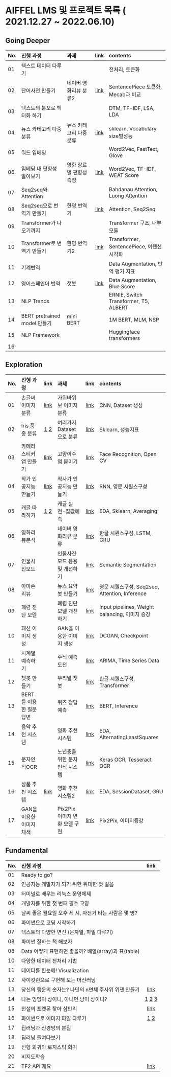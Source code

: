 
# AIFFEL LMS 및 프로젝트 목록 ( 2021.12.27 ~ 2022.06.10) 

## Going Deeper
| No. | 진행 과정 | 과제 | link |  contents |
| :--- | :--- | :--- | :---: | :--- |
| 01 | 텍스트 데이터 다루기  |   | | 전처리, 토큰화 |
| 02 |  단어사전 만들기 |  네이버 영화리뷰 분류2  | [link](https://github.com/riverlike/Aiffel_Project/blob/main/GoingDeeper/nlp02/NLP02_Assignment_MovieReview2_final.ipynb) | SentencePiece 토큰화, Mecab과 비교 |
| 03 | 텍스트의 분포로 벡터화 하기  |    | | DTM, TF-IDF, LSA, LDA |
| 04 | 뉴스 카테고리 다중분류  |  뉴스 카테고리 다중분류 |[link](https://github.com/riverlike/Aiffel_Project/blob/main/GoingDeeper/nlp04/NLP04_Assignment_NewsClassifier.ipynb) | sklearn, Vocabulary size별성능 |
| 05 | 워드 임베딩  |   | |Word2Vec, FastText, Glove|
| 06 | 임베딩 내 편향성 알아보기  | 영화 장르별 편향성 측정  | [link](https://github.com/riverlike/Aiffel_Project/blob/main/GoingDeeper/nlp06/NLP06_Assignment_WEAT_final.ipynb)|Word2Vec, TF-IDF, WEAT Score|
| 07 | Seq2seq와 Attention  |   | |Bahdanau Attention, Luong Attention |
| 08 | Seq2seq으로 번역기 만들기 | 한영 번역기  |[link](https://github.com/riverlike/Aiffel_Project/blob/main/GoingDeeper/nlp08/NLP08_Assignment_Translation_final.ipynb)  | Attention, Seq2Seq|
| 09 | Transformer가 나오기까지 |   | |Transformer 구조, 내부 모듈 |
| 10 | Transformer로 번역기 만들기 |  한영 번역기2 |[link](https://github.com/riverlike/Aiffel_Project/blob/main/GoingDeeper/nlp10/NLP10_Assinment_Translation2_final.ipynb) | Transformer, SentencePiece, 어텐션 시각화|
| 11 | 기계번역 |   | |Data Augmentation, 번역 평가 지표 |
| 12 | 영어스페인어 번역 | 챗봇   |[link](https://github.com/riverlike/Aiffel_Project/blob/main/GoingDeeper/nlp12/NLP12_Assignment_Chatbot2_final.ipynb) | Data Augmentation, Blue Score|
| 13 | NLP Trends |   | | ERNIE, Switch Transformer, T5, ALBERT |
| 14 | BERT pretrained model 만들기 |  mini BERT  | | 1M BERT, MLM, NSP  |
| 15 | NLP Framework |   | | Huggingface transformers|
| 16 |  |   | | |


## Exploration 
| No. | 진행 과정 | link | 과제 | link | contents |
| :--- | :--- | :---:| :--- | :---: | :--- |
| 01 | 손글씨 이미지분류| [link](https://github.com/riverlike/Aiffel_Project/blob/main/Exploration/Exp01/Exp01_Digits.ipynb)| 가위바위보 이미지분류 | [link](https://github.com/riverlike/Aiffel_Project/blob/main/Exploration/Exp01/Exp01_Assignment1_rps.ipynb) | CNN, Dataset 생성  |
| 02 | Iris 품종 분류 | [1](https://github.com/riverlike/Aiffel_Project/blob/main/Exploration/Exp02/Exp02_Iris_DecisionTree.ipynb) [2](https://github.com/riverlike/Aiffel_Project/blob/main/Exploration/Exp02/Exp02_Iris_OtherModel_ConfusionMatrix.ipynb) | 여러가지 Dataset으로 분류 | [link](https://github.com/riverlike/Aiffel_Project/blob/main/Exploration/Exp02/Exp02_Assignment_Classifications.ipynb) | Sklearn, 성능지표 |
| 03 | 카메라 스티커앱 만들기 | [link](https://github.com/riverlike/Aiffel_Project/blob/main/Exploration/Exp03/Exp03_CameraStickerApp.ipynb)  | 고양이수염 붙이기 | [link](https://github.com/riverlike/Aiffel_Project/blob/main/Exploration/Exp03/Exp03_Assignment_CatWiskers.ipynb) | Face Recognition, Open CV |
| 04 | 작가 인공지능 만들기 | [link](https://github.com/riverlike/Aiffel_Project/blob/main/Exploration/Exp04/Exp04_LyricistAI.ipynb) | 작사가 인공지능 만들기 |[link](https://github.com/riverlike/Aiffel_Project/blob/main/Exploration/Exp04/Exp04_Assignment_LyricistAI.ipynb) | RNN, 영문 시퀀스구성  |
| 05 | 캐글 따라하기 |[1](https://github.com/riverlike/Aiffel_Project/blob/main/Exploration/Exp05/Exp05_Kaggle_HousePrice1.ipynb) [2](https://github.com/riverlike/Aiffel_Project/blob/main/Exploration/Exp05/Exp05_Kaggle_HousePrice2.ipynb) | 캐글 실전-집값예측 | [link](https://github.com/riverlike/Aiffel_Project/blob/main/Exploration/Exp05/Exp05_Assignment_Kaggle.ipynb) |  EDA, Sklearn, Averaging |
| 06 | 영화리뷰분석 | | 네이버 영화리뷰 분류  | [link](https://github.com/riverlike/Aiffel_Project/blob/main/Exploration/Exp06/Exp06_Assignment_MovieReview.ipynb) | 한글 시퀀스구성,  LSTM, GRU  |
| 07 | 인물사진모드 | | 인물사진모드 응용 및 개선하기 | [link](https://github.com/riverlike/Aiffel_Project/blob/main/Exploration/Exp07/Exp07_Assignment_HumanSegmentation.ipynb) | Semantic Segmentation |
| 08 | 아마존 리뷰  | |뉴스 요약봇 만들기|[link](https://github.com/riverlike/Aiffel_Project/blob/main/Exploration/Exp08/Exp08_NewsSummarization.ipynb) | 영문 시퀀스구성, Seq2seq, Attention, Inference  |
| 09 | 폐렴 진단 모델  | | 폐렴 진단 모델 개선하기 | [link](https://github.com/riverlike/Aiffel_Project/blob/main/Exploration/Exp09/Exp09_Assignment_Pneumonia.ipynb) |Input pipelines, Weight balancing, 이미지 증강 |
| 10 | 패션 이미지 생성  | | GAN을 이용한 이미지 생성 | [link](https://github.com/riverlike/Aiffel_Project/blob/main/Exploration/Exp10/Exp10_Assignment_GAN_Cifar10.ipynb) | DCGAN, Checkpoint|
| 11 | 시계열 예측하기  | | 주식 예측 도전 |[link](https://github.com/riverlike/Aiffel_Project/blob/main/Exploration/Exp11/Exp11_Assignment_StockPredictions.ipynb) | ARIMA, Time Series Data|
| 12 | 챗봇 만들기  | | 우리말 챗봇 | [link](https://github.com/riverlike/Aiffel_Project/blob/main/Exploration/Exp12/Exp12_Assignment_KoreanChatbot.ipynb)|  한글 시퀀스구성, Transformer|
| 13 |  BERT를 이용한 질문답변 | | 퀴즈 정답예측 | [link](https://github.com/riverlike/Aiffel_Project/blob/main/Exploration/Exp13/Exp13_Assignment_BERT_QA.ipynb)|  BERT, Inference |
| 14 | 음악 추천 시스템  | | 영화 추천 시스템 |[link](https://github.com/riverlike/Aiffel_Project/blob/main/Exploration/Exp14/Exp14_Assinment_MovieRecommendation.ipynb) | EDA,  AlternatingLeastSquares |
| 15 | 문자인식OCR  | | 노년층을 위한 문자인식 시스템 | [link](https://github.com/riverlike/Aiffel_Project/blob/main/Exploration/Exp15/Exp15_Assignment_OCR_Medicine.ipynb)| Keras OCR, Tesseract OCR |
| 16 | 상품 추천 시스템  | [link](https://github.com/riverlike/Aiffel_Project/blob/main/Exploration/Exp16/data/parallel_minibatch.png)| 영화 추천 시스템2 | [link](https://github.com/riverlike/Aiffel_Project/blob/main/Exploration/Exp16/Exp16_Assignment_MovieRecommendation2.ipynb) |  EDA, SessionDataset, GRU|
| 17 | GAN을 이용한 이미지 채색  | | Pix2Pix 이미지 변환 모델 구현 | [link](https://github.com/riverlike/Aiffel_Project/blob/main/Exploration/Exp17/Exp17_Assignment_SegmentationMap_10_final.ipynb) |  Pix2Pix, 이미지증강|


## Fundamental
| No. | 진행 과정 | link |
| :--- | :--- | :---: | 
| 01 | Ready to go? |  |
| 02 | 인공지능 개발자가 되기 위한 위대한 첫 걸음 |  |  
| 03 | 터미널로 배우는 리눅스 운영체제 |  |  
| 04 | 개발자를 위한 첫 번째 필수 교양 |  |  
| 05 | 날씨 좋은 월요일 오후 세 시, 자전거 타는 사람은 몇 명? |  |  
| 06 | 파이썬으로 코딩 시작하기 |  |  
| 07 | 텍스트의 다양한 변신 (문자열, 파일 다루기) |  |  
| 08 | 파이썬 잘하는 척 해보자 |  |  
| 08 | Data 어떻게 표현하면 좋을까? 배열(array)과 표(table) |  |  
| 10 | 다양한 데이터 전처리 기법 |  |  
| 11 | 데이터를 한눈에! Visualization |  |  
| 12 | 사이킷런으로 구현해 보는 머신러닝 |  |  
| 13 | 당신의 행운의 숫자는? 나만의 n면체 주사위 위젯 만들기 | [link](https://github.com/riverlike/Aiffel_Project/blob/main/Fundamental/Fund13_%EA%B0%9D%EC%B2%B4%EC%A7%80%ED%96%A5%ED%94%84%EB%A1%9C%EA%B7%B8%EB%9E%98%EB%B0%8D.ipynb) |  
| 14 | 나는 멍멍이 상이니, 아니면 냥이 상이니?  | [1](https://github.com/riverlike/Aiffel_Project/blob/main/Fundamental/Fund14_%EC%A0%84%EC%9D%B4%EB%AA%A8%EB%8D%B8%EC%9D%98%ED%99%9C%EC%9A%A91.ipynb) [2](https://github.com/riverlike/Aiffel_Project/blob/main/Fundamental/Fund14_%EC%A0%84%EC%9D%B4%EB%AA%A8%EB%8D%B8%EC%9D%98%ED%99%9C%EC%9A%A92.ipynb) [3](https://github.com/riverlike/Aiffel_Project/blob/main/Fundamental/Fund14_%EC%A0%84%EC%9D%B4%EB%AA%A8%EB%8D%B8%EC%9D%98%ED%99%9C%EC%9A%A93.ipynb)  |  
| 15 | 전설의 포켓몬 찾아 삼만리 | [link](https://github.com/riverlike/Aiffel_Project/blob/main/Fundamental/Fund15_Tabular%EB%8D%B0%EC%9D%B4%ED%84%B0%EB%B6%84%EC%84%9D%EB%B0%8F%EC%8B%9C%EA%B0%81%ED%99%94.ipynb) |  
| 16 | 파이썬으로 이미지 파일 다루기 | [1](https://github.com/riverlike/Aiffel_Project/blob/main/Fundamental/Fund16_OpenCV%ED%99%9C%EC%9A%A91.ipynb) [2](https://github.com/riverlike/Aiffel_Project/blob/main/Fundamental/Fund16_OpenCV%ED%99%9C%EC%9A%A92.ipynb) |  
| 17 | 딥러닝과 신경망의 본질 |  |
| 18 | 딥러닝 들여다보기 |  |
| 19 | 선형 회귀와 로지스틱 회귀 |  |
| 20 | 비지도학습 |  |
| 21 | TF2 API 개요 |[link](https://github.com/riverlike/Aiffel_Project/blob/main/Fundamental/Fund21_TensorflowAPI%EB%B9%84%EA%B5%90.ipynb) |

